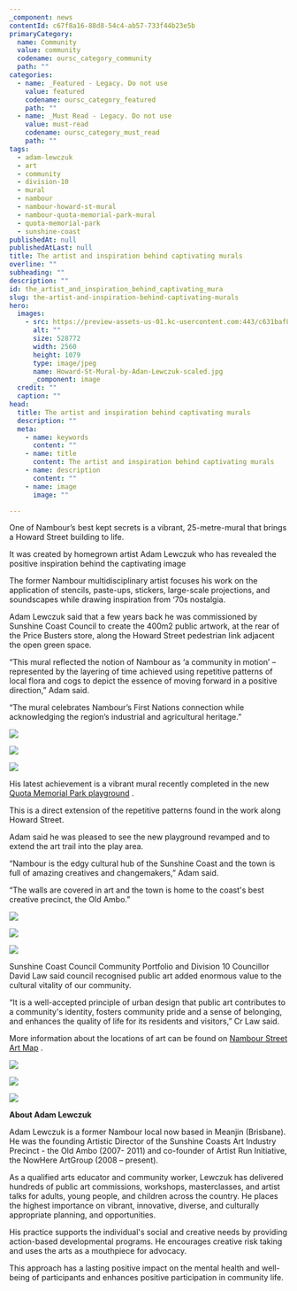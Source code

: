 ```yaml
---
_component: news
contentId: c67f8a16-88d8-54c4-ab57-733f44b23e5b
primaryCategory:
  name: Community
  value: community
  codename: oursc_category_community
  path: ""
categories:
  - name: _Featured - Legacy. Do not use
    value: featured
    codename: oursc_category_featured
    path: ""
  - name: _Must Read - Legacy. Do not use
    value: must-read
    codename: oursc_category_must_read
    path: ""
tags:
  - adam-lewczuk
  - art
  - community
  - division-10
  - mural
  - nambour
  - nambour-howard-st-mural
  - nambour-quota-memorial-park-mural
  - quota-memorial-park
  - sunshine-coast
publishedAt: null
publishedAtLast: null
title: The artist and inspiration behind captivating murals
overline: ""
subheading: ""
description: ""
id: the_artist_and_inspiration_behind_captivating_mura
slug: the-artist-and-inspiration-behind-captivating-murals
hero:
  images:
    - src: https://preview-assets-us-01.kc-usercontent.com:443/c631baf8-1b46-001f-580c-d0001b68b4a8/19ff8d35-090b-46a0-bf58-30da8bb93038/Howard-St-Mural-by-Adan-Lewczuk-scaled.jpg
      alt: ""
      size: 528772
      width: 2560
      height: 1079
      type: image/jpeg
      name: Howard-St-Mural-by-Adan-Lewczuk-scaled.jpg
      _component: image
  credit: ""
  caption: ""
head:
  title: The artist and inspiration behind captivating murals
  description: ""
  meta:
    - name: keywords
      content: ""
    - name: title
      content: The artist and inspiration behind captivating murals
    - name: description
      content: ""
    - name: image
      image: ""

---
```

One of Nambour’s best kept secrets is a vibrant, 25-metre-mural that brings a Howard Street building to life.

It was created by homegrown artist Adam Lewczuk who has revealed the positive inspiration behind the captivating image

The former Nambour multidisciplinary artist focuses his work on the application of stencils, paste-ups, stickers, large-scale projections, and soundscapes while drawing inspiration from ‘70s nostalgia.

Adam Lewczuk said that a few years back he was commissioned by Sunshine Coast Council to create the 400m2 public artwork, at the rear of the Price Busters store, along the Howard Street pedestrian link adjacent the open green space.

“This mural reflected the notion of Nambour as ‘a community in motion’ – represented by the layering of time achieved using repetitive patterns of local flora and cogs to depict the essence of moving forward in a positive direction,” Adam said.

“The mural celebrates Nambour’s First Nations connection while acknowledging the region’s industrial and agricultural heritage.”

![](https://preview-assets-us-01.kc-usercontent.com:443/c631baf8-1b46-001f-580c-d0001b68b4a8/16f81d64-9452-430f-888f-2ddca35af0a6/IMG_1032-1024x683.jpg)

![](https://preview-assets-us-01.kc-usercontent.com:443/c631baf8-1b46-001f-580c-d0001b68b4a8/8056acd6-570b-4655-b4c4-9cd819f53f02/IMG_1050-1024x683.jpg)

![](https://preview-assets-us-01.kc-usercontent.com:443/c631baf8-1b46-001f-580c-d0001b68b4a8/4601f5d4-ed7f-4223-9c89-98b27d539063/Howard-St-Mural-by-Adan-Lewczuk-1-1024x432.jpg)

His latest achievement is a vibrant mural recently completed in the new [Quota Memorial Park playground](https://oursc.com.au/featured/spiral-into-fun-at-thrilling-hinterland-playground)
.

This is a direct extension of the repetitive patterns found in the work along Howard Street.

Adam said he was pleased to see the new playground revamped and to extend the art trail into the play area.

“Nambour is the edgy cultural hub of the Sunshine Coast and the town is full of amazing creatives and changemakers,” Adam said.

“The walls are covered in art and the town is home to the coast's best creative precinct, the Old Ambo.” 

![](https://preview-assets-us-01.kc-usercontent.com:443/c631baf8-1b46-001f-580c-d0001b68b4a8/51eef014-8cba-4586-b26c-fc4891b4a58e/Quota-Park-Playground-Mural-Adam-Lewczuk-AKA-085c3n3-03-1024x768.jpg)

![](https://preview-assets-us-01.kc-usercontent.com:443/c631baf8-1b46-001f-580c-d0001b68b4a8/e1599c28-4d00-415f-80c0-1c9e2c43ebe5/IMG_0653-1024x768.jpg)

![](https://preview-assets-us-01.kc-usercontent.com:443/c631baf8-1b46-001f-580c-d0001b68b4a8/ec7cd1e8-7ca7-4ff4-a95f-34f18bb9acc4/Quota-Park-Playground-Mural-Adam-Lewczuk-AKA-085c3n3-04-1024x768.jpg)

Sunshine Coast Council Community Portfolio and Division 10 Councillor David Law said council recognised public art added enormous value to the cultural vitality of our community.

“It is a well-accepted principle of urban design that public art contributes to a community's identity, fosters community pride and a sense of belonging, and enhances the quality of life for its residents and visitors,” Cr Law said.

More information about the locations of art can be found on [Nambour Street Art Map](https://medium.com/splatrs/nambour-street-art-map-5918aac6ca42)
.

![](https://preview-assets-us-01.kc-usercontent.com:443/c631baf8-1b46-001f-580c-d0001b68b4a8/95e35b14-0cdc-47a0-92ff-5ceb5d8be976/Adam-Lewczuk-AKA-085c3n3-683x1024.jpg)

![](https://preview-assets-us-01.kc-usercontent.com:443/c631baf8-1b46-001f-580c-d0001b68b4a8/aa884958-29b6-4ca8-9171-d6b7e8064666/Artist-Adam-Lewczuk-in-action-683x1024.jpg)

![](https://preview-assets-us-01.kc-usercontent.com:443/c631baf8-1b46-001f-580c-d0001b68b4a8/a532ac73-6b4a-4bb1-b1dc-3166813ee46e/Adam-085c3n3-02-683x1024.jpg)

**About Adam Lewczuk**

Adam Lewczuk is a former Nambour local now based in Meanjin (Brisbane). He was the founding Artistic Director of the Sunshine Coasts Art Industry Precinct - the Old Ambo (2007- 2011) and co-founder of Artist Run Initiative, the NowHere ArtGroup (2008 – present).

As a qualified arts educator and community worker, Lewczuk has delivered hundreds of public art commissions, workshops, masterclasses, and artist talks for adults, young people, and children across the country. He places the highest importance on vibrant, innovative, diverse, and culturally appropriate planning, and opportunities.

His practice supports the individual's social and creative needs by providing action-based developmental programs. He encourages creative risk taking and uses the arts as a mouthpiece for advocacy.

This approach has a lasting positive impact on the mental health and well-being of participants and enhances positive participation in community life.
